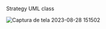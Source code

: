 Strategy UML class

![Captura de tela 2023-08-28 151502](https://github.com/ste-fa-nie/bertoti/assets/102293897/e354f70b-c1ee-4355-a336-1cba349f7dce)
